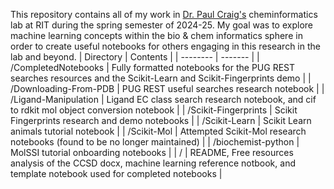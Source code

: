 This repository contains all of my work in [Dr. Paul Craig's](https://github.com/paulcraig) cheminformatics lab at RIT during the spring semester of 2024-25.
My goal was to explore machine learning concepts within the bio & chem informatics sphere in order to create useful notebooks for others engaging in this research in the lab and beyond.
| Directory | Contents |
| -------- | ------- |
| /CompletedNotebooks | Fully formatted notebooks for the PUG REST searches resources and the Scikit-Learn and Scikit-Fingerprints demo |
| /Downloading-From-PDB | PUG REST useful searches research notebook |
| /Ligand-Manipulation | Ligand EC class search research notebook, and cif to rdkit mol object conversion notebook |
| /Scikit-Fingerprints | Scikit Fingerprints research and demo notebooks |
| /Scikit-Learn | Scikit Learn animals tutorial notebook |
| /Scikit-Mol | Attempted Scikit-Mol research notebooks (found to be no longer maintained) |
| /biochemist-python | MolSSI tutorial onboarding notebooks |
| / | README, Free resources analysis of the CCSD docx, machine learning reference notbook, and template notebook used for completed notebooks |
